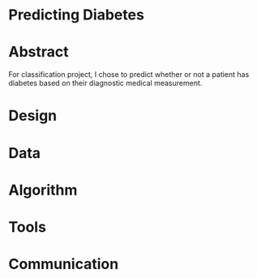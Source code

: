 # Predicting Diabetes

# Abstract
For classification project, I chose to predict whether or not a patient has diabetes based on their diagnostic medical measurement. 

# Design
# Data
# Algorithm
# Tools
# Communication

